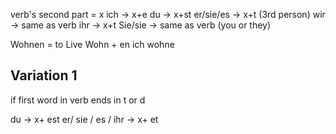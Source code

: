 verb's second part = x
ich -> x+e
du -> x+st
er/sie/es -> x+t (3rd person)
wir -> same as verb
ihr -> x+t
Sie/sie -> same as verb (you or they)

Wohnen = to Live
Wohn + en
ich wohne




Variation 1
------------------
if first word in verb ends in t or d

du -> x+ est
er/ sie / es / ihr -> x+ et


